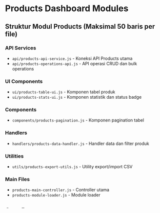 # Products Dashboard Modules

## Struktur Modul Products (Maksimal 50 baris per file)

### API Services
- `api/products-api-service.js` - Koneksi API Products utama
- `api/products-operations-api.js` - API operasi CRUD dan bulk operations

### UI Components  
- `ui/products-table-ui.js` - Komponen tabel produk
- `ui/products-stats-ui.js` - Komponen statistik dan status badge

### Components
- `components/products-pagination.js` - Komponen pagination tabel

### Handlers
- `handlers/products-data-handler.js` - Handler data dan filter produk

### Utilities
- `utils/products-export-utils.js` - Utility export/import CSV

### Main Files
- `products-main-controller.js` - Controller utama
- `products-module-loader.js` - Module loader

## Cara Penggunaan

1. Load module loader terlebih dahulu:
```html
<script src="/static/modules/products/products-module-loader.js"></script>
```

2. Gunakan file modular sebagai pengganti:
```html
<script src="/static/admin/dashboard/dashboard_products.js"></script>
```

3. Initialize module:
```javascript
await productsModuleLoader.loadModules();
productsMainController.initProductsDashboard();
```

## File yang Diganti

- `dashboard_products.js` (659 baris) → Dipecah menjadi 8+ modul kecil
- Backup tersimpan di `dashboard_products_backup.js`

## Keuntungan Pemecahan

1. **Maintainability**: Setiap modul fokus pada satu tanggung jawab
2. **Reusability**: Modul dapat digunakan ulang di bagian lain
3. **Testability**: Mudah untuk testing individual
4. **Performance**: Lazy loading modules
5. **Collaboration**: Tim dapat bekerja pada modul berbeda

## Status: ✅ SELESAI
Dashboard Products berhasil dipecah dari 659 baris menjadi 8+ modul kecil.
